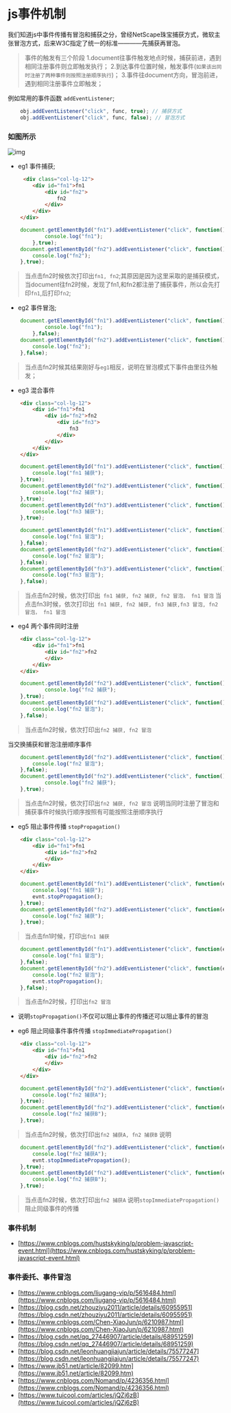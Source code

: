 # js事件机制 #
我们知道js中事件传播有冒泡和捕获之分，曾经NetScape珠宝捕获方式，微软主张冒泡方式，后来W3C指定了统一的标准————先捕获再冒泡。
> 事件的触发有三个阶段
1.document往事件触发地点时候，捕获前进，遇到相同注册事件则立即触发执行；
2.到达事件位置时候，触发事件(`如果该出同时注册了两种事件则按照注册顺序执行`)；
3.事件往document方向，冒泡前进，遇到相同注册事件立即触发；

例如常用的事件函数  `addEventListener`;
```js
    obj.addEventListener("click", func, true); // 捕获方式
    obj.addEventListener("click", func, false); // 冒泡方式
```

### 如图所示
![img](src/eventInput.png)



* eg1 事件捕获;
```html
     <div class="col-lg-12">
        <div id="fn1">fn1
            <div id="fn2">
                fn2
            </div> 
        </div>
    </div>
```
```js
    document.getElementById("fn1").addEventListener("click", function(){
            console.log("fn1");
        },true);
    document.getElementById("fn2").addEventListener("click", function(){
        console.log("fn2");
    },true);
```
> 当点击fn2时候依次打印出`fn1, fn2`;其原因是因为这里采取的是捕获模式，当document往fn2时候，发现了fn1,和fn2都注册了捕获事件，所以会先打印`fn1`,后打印`fn2`;

* eg2 事件冒泡;
```js
    document.getElementById("fn1").addEventListener("click", function(){
            console.log("fn1");
        },false);
    document.getElementById("fn2").addEventListener("click", function(){
        console.log("fn2");
    },false);
```
> 当点击fn2时候其结果刚好与`eg1`相反，说明在冒泡模式下事件由里往外触发；

* eg3 混合事件
```html
    <div class="col-lg-12">
        <div id="fn1">fn1
            <div id="fn2">fn2
                <div id="fn3">
                    fn3
                </div>
            </div> 
        </div>
    </div>
```

```js
    document.getElementById("fn1").addEventListener("click", function(){
        console.log("fn1 捕获");
    },true);
    document.getElementById("fn2").addEventListener("click", function(){
        console.log("fn2 捕获");
    },true);
    document.getElementById("fn3").addEventListener("click", function(){
        console.log("fn3 捕获");
    },true);

    document.getElementById("fn1").addEventListener("click", function(){
        console.log("fn1 冒泡");
    },false);
    document.getElementById("fn2").addEventListener("click", function(){
        console.log("fn2 冒泡");
    },false);
    document.getElementById("fn3").addEventListener("click", function(){
        console.log("fn3 冒泡");
    },false);
```
> 当点击fn2时候，依次打印出` fn1 捕获, fn2 捕获, fn2 冒泡， fn1 冒泡`
> 当点击fn3时候，依次打印出` fn1 捕获, fn2 捕获, fn3 捕获,fn3 冒泡, fn2 冒泡， fn1 冒泡`

* eg4 两个事件同时注册
```html
    <div class="col-lg-12">
        <div id="fn1">fn1
            <div id="fn2">fn2
            </div> 
        </div>
    </div>
```
```js
    document.getElementById("fn2").addEventListener("click", function(){
            console.log("fn2 捕获");
    },true);
    document.getElementById("fn2").addEventListener("click", function(){
        console.log("fn2 冒泡");
    },false);
```
> 当点击fn2时候，依次打印出`fn2 捕获, fn2 冒泡`

当交换捕获和冒泡注册顺序事件
```js
    document.getElementById("fn2").addEventListener("click", function(){
        console.log("fn2 冒泡");
    },false);
    document.getElementById("fn2").addEventListener("click", function(){
            console.log("fn2 捕获");
    },true);
```
> 当点击fn2时候，依次打印出`fn2 捕获, fn2 冒泡` 说明当同时注册了冒泡和捕获事件时候执行顺序按照有可能按照注册顺序执行

* eg5 阻止事件传播 `stopPropagation()`
```html
    <div class="col-lg-12">
        <div id="fn1">fn1
            <div id="fn2">fn2
            </div> 
        </div>
    </div>
```
```js
    document.getElementById("fn1").addEventListener("click", function(evnt){
        console.log("fn1 捕获");
        evnt.stopPropagation();
    },true);
    document.getElementById("fn2").addEventListener("click", function(evnt){
        console.log("fn2 捕获");
    },true);
```
> 当点击fn1时候，打印出`fn1 捕获`

```js
    document.getElementById("fn1").addEventListener("click", function(evnt){
        console.log("fn1 冒泡");
    },false);
    document.getElementById("fn2").addEventListener("click", function(evnt){
        console.log("fn2 冒泡");
        evnt.stopPropagation();
    },false);
```
> 当点击fn2时候，打印出`fn2 冒泡`
* 说明`stopPropagation()`不仅可以阻止事件的传播还可以阻止事件的冒泡

* eg6 阻止同级事件事件传播 `stopImmediatePropagation()`
```html
    <div class="col-lg-12">
        <div id="fn1">fn1
            <div id="fn2">fn2
            </div> 
        </div>
    </div>
```
```js
    document.getElementById("fn2").addEventListener("click", function(evnt){
        console.log("fn2 捕获A");
    },true);
    document.getElementById("fn2").addEventListener("click", function(evnt){
        console.log("fn2 捕获B");
    },true);
```

> 当点击fn2时候，依次打印出`fn2 捕获A, fn2 捕获B` 说明

```js
    document.getElementById("fn2").addEventListener("click", function(evnt){
        console.log("fn2 捕获A");
        evnt.stopImmediatePropagation();
    },true);
    document.getElementById("fn2").addEventListener("click", function(evnt){
        console.log("fn2 捕获B");
    },true);
```

> 当点击fn2时候，依次打印出`fn2 捕获A` 说明`stopImmediatePropagation()`阻止同级事件的传播

 ### 事件机制
* [https://www.cnblogs.com/hustskyking/p/problem-javascript-event.html](https://www.cnblogs.com/hustskyking/p/problem-javascript-event.html)

### 事件委托、事件冒泡
* [https://www.cnblogs.com/liugang-vip/p/5616484.html](https://www.cnblogs.com/liugang-vip/p/5616484.html)
* [https://blog.csdn.net/zhouziyu2011/article/details/60955951](https://blog.csdn.net/zhouziyu2011/article/details/60955951)
* [https://www.cnblogs.com/Chen-XiaoJun/p/6210987.html](https://www.cnblogs.com/Chen-XiaoJun/p/6210987.html)
* [https://blog.csdn.net/qq_27446907/article/details/68951259](https://blog.csdn.net/qq_27446907/article/details/68951259)
* [https://blog.csdn.net/leonhuangjiajun/article/details/75577247](https://blog.csdn.net/leonhuangjiajun/article/details/75577247)
* [https://www.jb51.net/article/82099.htm](https://www.jb51.net/article/82099.htm)
* [https://www.cnblogs.com/Nomand/p/4236356.html](https://www.cnblogs.com/Nomand/p/4236356.html)
* [https://www.tuicool.com/articles/jQZj6zB](https://www.tuicool.com/articles/jQZj6zB)
